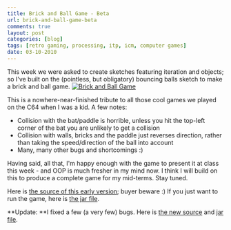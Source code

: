 ```yaml
---
title: Brick and Ball Game - Beta
url: brick-and-ball-game-beta
comments: true
layout: post
categories: [blog]
tags: [retro gaming, processing, itp, icm, computer games]
date: 03-10-2010
---
```

<p class="intro">This week we were asked to create sketches featuring iteration and objects; so I've built on the (pointless, but obligatory) bouncing balls sketch to make a brick and ball game.
<a href="http://www.flickr.com/photos/paulmmay/5048085303/" title="Brick and Ball Game by paulmmay, on Flickr"><img src="http://farm5.static.flickr.com/4111/5048085303_d6bd349cc2.jpg" class="photo" alt="Brick and Ball Game" /></a></p>
This is a nowhere-near-finished tribute to all those cool games we played on the C64 when I was a kid. A few notes:


* Collision with the bat/paddle is horrible, unless you hit the top-left corner of the bat you are unlikely to get a collision
* Collision with walls, bricks and the paddle just reverses direction, rather than taking the speed/direction of the ball into account
* Many, many other bugs and shortcomings :)

Having said, all that, I'm happy enough with the game to present it at class this week - and OOP is much fresher in my mind now. I think I will build on this to produce a complete game for my mid-terms. Stay tuned.

Here is <a href="http://paulmay.org/images/uploads/batandball_2.zip">the source of this early version</a>; buyer beware :) If you just want to run the game, here is <a href="http://paulmay.org/images/uploads/sketch_oct1_brickandballgame_2.jar">the jar file</a>.

**Update: **I fixed a few (a very few) bugs. Here is <a href="http://paulmay.org/images/uploads/brickgame4.zip">the new source</a> and <a href="http://paulmay.org/images/uploads/sketch_oct1_brickandballgame_4.jar">jar file</a>.

